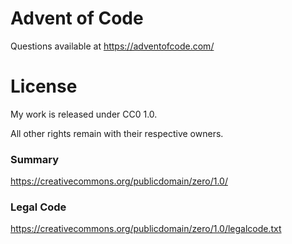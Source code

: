 # Advent of Code
Questions available at https://adventofcode.com/

# License

My work is released under CC0 1.0.

All other rights remain with their respective owners.

### Summary
https://creativecommons.org/publicdomain/zero/1.0/

### Legal Code
https://creativecommons.org/publicdomain/zero/1.0/legalcode.txt
